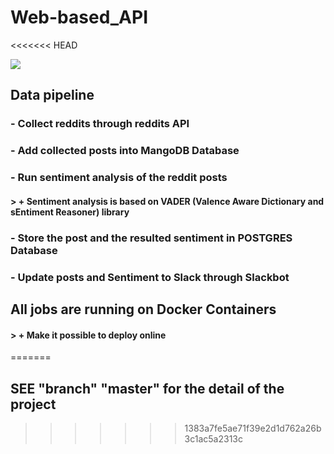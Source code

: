 # Web-based_API

<<<<<<< HEAD

![](/structure_reddit.svg)


## Data pipeline 

### - Collect reddits through reddits API
### - Add collected posts into MangoDB Database
### - Run sentiment analysis of the reddit posts
#### > + Sentiment analysis is based on VADER (Valence Aware Dictionary and sEntiment Reasoner) library
### - Store the post and the resulted sentiment in POSTGRES Database
### - Update posts and Sentiment to Slack through Slackbot

## All jobs are running on Docker Containers
#### > + Make it possible to deploy online
=======
## SEE "branch" "master" for the detail of the project
>>>>>>> 1383a7fe5ae71f39e2d1d762a26b3c1ac5a2313c
